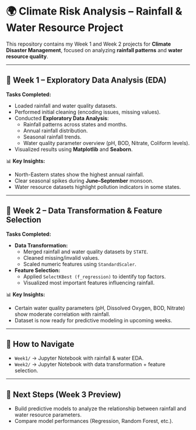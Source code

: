 # 🌍 Climate Risk Analysis – Rainfall & Water Resource Project

This repository contains my Week 1 and Week 2 projects for **Climate Disaster Management**, focused on analyzing **rainfall patterns** and **water resource quality**.

---

## 📂 Week 1 – Exploratory Data Analysis (EDA)

**Tasks Completed:**
- Loaded rainfall and water quality datasets.
- Performed initial cleaning (encoding issues, missing values).
- Conducted **Exploratory Data Analysis**:
  - Rainfall patterns across states and months.
  - Annual rainfall distribution.
  - Seasonal rainfall trends.
  - Water quality parameter overview (pH, BOD, Nitrate, Coliform levels).
- Visualized results using **Matplotlib** and **Seaborn**.

📊 **Key Insights:**
- North-Eastern states show the highest annual rainfall.
- Clear seasonal spikes during **June–September** monsoon.
- Water resource datasets highlight pollution indicators in some states.

---

## 📂 Week 2 – Data Transformation & Feature Selection

**Tasks Completed:**
- **Data Transformation:**
  - Merged rainfall and water quality datasets by `STATE`.
  - Cleaned missing/invalid values.
  - Scaled numeric features using `StandardScaler`.
- **Feature Selection:**
  - Applied `SelectKBest (f_regression)` to identify top factors.
  - Visualized most important features influencing rainfall.

📊 **Key Insights:**
- Certain water quality parameters (pH, Dissolved Oxygen, BOD, Nitrate) show moderate correlation with rainfall.
- Dataset is now ready for predictive modeling in upcoming weeks.

---

## 📌 How to Navigate
- `Week1/` → Jupyter Notebook with rainfall & water EDA.  
- `Week2/` → Jupyter Notebook with data transformation + feature selection.  

---

## 🚀 Next Steps (Week 3 Preview)
- Build predictive models to analyze the relationship between rainfall and water resource parameters.  
- Compare model performances (Regression, Random Forest, etc.).  
